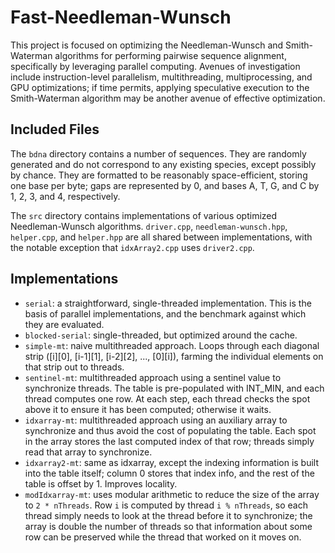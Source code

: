 # Fast-Needleman-Wunsch
This project is focused on optimizing the Needleman-Wunsch and Smith-Waterman algorithms for performing pairwise sequence alignment, specifically by leveraging parallel computing. Avenues of investigation include instruction-level parallelism, multithreading, multiprocessing, and GPU optimizations; if time permits, applying speculative execution to the Smith-Waterman algorithm may be another avenue of effective optimization.

## Included Files

The `bdna` directory contains a number of sequences. They are randomly generated and do not correspond to any existing species, except possibly by chance. They are formatted to be reasonably space-efficient, storing one base per byte; gaps are represented by 0, and bases A, T, G, and C by 1, 2, 3, and 4, respectively. 

The `src` directory contains implementations of various optimized Needleman-Wunsch algorithms. `driver.cpp`, `needleman-wunsch.hpp`, `helper.cpp`, and `helper.hpp` are all shared between implementations, with the notable exception that `idxArray2.cpp` uses `driver2.cpp`.

## Implementations

- `serial`: a straightforward, single-threaded implementation. This is the basis of parallel implementations, and the benchmark against which they are evaluated.
- `blocked-serial`: single-threaded, but optimized around the cache.
- `simple-mt`: naive multithreaded approach. Loops through each diagonal strip ([i][0], [i-1][1], [i-2][2], ..., [0][i]), farming the individual elements on that strip out to threads.
- `sentinel-mt`: multithreaded approach using a sentinel value to synchronize threads. The table is pre-populated with INT_MIN, and each thread computes one row. At each step, each thread checks the spot above it to ensure it has been computed; otherwise it waits.
- `idxarray-mt`: multithreaded approach using an auxiliary array to synchronize and thus avoid the cost of populating the table. Each spot in the array stores the last computed index of that row; threads simply read that array to synchronize.
- `idxarray2-mt`: same as idxarray, except the indexing information is built into the table itself; column 0 stores that index info, and the rest of the table is offset by 1. Improves locality.
- `modIdxarray-mt`: uses modular arithmetic to reduce the size of the array to `2 * nThreads`. Row `i` is computed by thread `i % nThreads`, so each thread simply needs to look at the thread before it to synchronize; the array is double the number of threads so that information about some row can be preserved while the thread that worked on it moves on.
